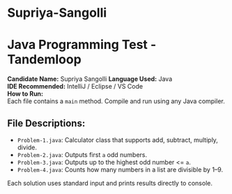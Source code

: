 # Supriya-Sangolli
# Java Programming Test - Tandemloop

**Candidate Name:** Supriya Sangolli 
**Language Used:** Java  
**IDE Recommended:** IntelliJ / Eclipse / VS Code  
**How to Run:**  
Each file contains a `main` method. Compile and run using any Java compiler.

## File Descriptions:

- `Problem-1.java`: Calculator class that supports add, subtract, multiply, divide.
- `Problem-2.java`: Outputs first `a` odd numbers.
- `Problem-3.java`: Outputs up to the highest odd number <= `a`.
- `Problem-4.java`: Counts how many numbers in a list are divisible by 1–9.

Each solution uses standard input and prints results directly to console.
